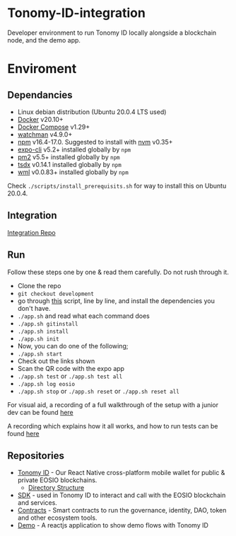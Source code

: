 # Tonomy-ID-integration

Developer environment to run Tonomy ID locally alongside a blockchain node, and the demo app.

# Enviroment

## Dependancies

- Linux debian distribution (Ubuntu 20.0.4 LTS used)
- [Docker](http://docs.docker.com) v20.10+
- [Docker Compose](http://docs.docker.com/compose/) v1.29+
- [watchman](https://facebook.github.io/watchman/) v4.9.0+
- [npm](https://www.npmjs.com/) v16.4-17.0. Suggested to install with [nvm](https://github.com/nvm-sh/nvm) v0.35+
- [expo-cli](https://expo.dev/) v5.2+ installed globally by `npm`
- [pm2](https://pm2.io) v5.5+ installed globally by `npm`
- [tsdx](https://tsdx.io) v0.14.1 installed globally by `npm`
- [wml](https://www.wml.io) v0.0.83+ installed globally by `npm`

Check `./scripts/install_prerequisits.sh` for way to install this on Ubuntu 20.0.4.

## Integration
[Integration Repo](https://github.com/Tonomy-Foundation/Tonomy-ID-Integration)

## Run

Follow these steps one by one & read them carefully. Do not rush through it.
* Clone the repo
* `git checkout development`
* go through [this](https://github.com/Tonomy-Foundation/Tonomy-ID-Integration/blob/development/scripts/install_prerequisits.sh) script, line by line, and install the dependencies you don't have.
* `./app.sh` and read what each command does
* `./app.sh gitinstall`
* `./app.sh install`
* `./app.sh init`
* Now, you can do one of the following;
* `./app.sh start`
* Check out the links shown
* Scan the QR code with the expo app
* `./app.sh test` or `./app.sh test all`
* `./app.sh log eosio`
* `./app.sh stop` or `./app.sh reset` or `./app.sh reset all`

For visual aid, a recording of a full walkthrough of the setup with a junior dev can be found [here](https://www.loom.com/share/f44be75ce80044a08a73c53ea64a3afd)

A recording which explains how it all works, and how to run tests can be found [here](https://www.loom.com/share/8566b834759742309ebc96c74e955767)

## Repositories

* [Tonomy ID](https://github.com/Tonomy-Foundation/Tonomy-ID) - Our React Native cross-platform mobile wallet for public & private EOSIO blockchains.
    * [Directory Structure](https://learn.habilelabs.io/best-folder-structure-for-react-native-project-a46405bdba7)
* [SDK](https://github.com/Tonomy-Foundation/Tonomy-ID-SDK) - used in Tonomy ID to interact and call with the EOSIO blockchain and services.
* [Contracts](https://github.com/Tonomy-Foundation/Tonomy-Contracts) - Smart contracts to run the governance, identity, DAO, token and other ecosystem tools.
* [Demo](https://github.com/Tonomy-Foundation/Tonomy-ID-Demo) - A reactjs application to show demo flows with Tonomy ID
